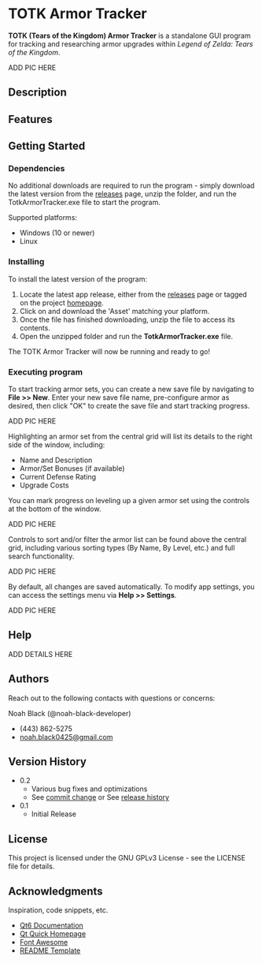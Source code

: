 # TOTK Armor Tracker

**TOTK (Tears of the Kingdom) Armor Tracker** is a standalone GUI program for tracking and researching armor upgrades within *Legend of Zelda: Tears of the Kingdom*.

ADD PIC HERE

## Description


## Features


## Getting Started

### Dependencies

No additional downloads are required to run the program - simply download the latest version from the [releases](https://github.com/noah-black-developer/TOTK-Armor-Tracker/releases) page, unzip the folder, and run the TotkArmorTracker.exe file to start the program.

Supported platforms:
* Windows (10 or newer)
* Linux

### Installing

To install the latest version of the program:
1. Locate the latest app release, either from the [releases](https://github.com/noah-black-developer/TOTK-Armor-Tracker/releases) page or tagged on the project [homepage](https://github.com/noah-black-developer/TOTK-Armor-Tracker).
2. Click on and download the 'Asset' matching your platform.
3. Once the file has finished downloading, unzip the file to access its contents.
4. Open the unzipped folder and run the **TotkArmorTracker.exe** file.

The TOTK Armor Tracker will now be running and ready to go!

### Executing program

To start tracking armor sets, you can create a new save file by navigating to **File >> New**. Enter your new save file name, pre-configure armor as desired, then click "OK" to create the save file and start tracking progress.

ADD PIC HERE

Highlighting an armor set from the central grid will list its details to the right side of the window, including:
* Name and Description
* Armor/Set Bonuses (if available)
* Current Defense Rating
* Upgrade Costs

You can mark progress on leveling up a given armor set using the controls at the bottom of the window.

ADD PIC HERE

Controls to sort and/or filter the armor list can be found above the central grid, including various sorting types (By Name, By Level, etc.) and full search functionality.

ADD PIC HERE

By default, all changes are saved automatically. To modify app settings, you can access the settings menu via **Help >> Settings**.

ADD PIC HERE

## Help

ADD DETAILS HERE

## Authors

Reach out to the following contacts with questions or concerns:

Noah Black (@noah-black-developer)
* (443) 862-5275
* noah.black0425@gmail.com

## Version History

* 0.2
    * Various bug fixes and optimizations
    * See [commit change]() or See [release history]()
* 0.1
    * Initial Release

## License

This project is licensed under the GNU GPLv3 License - see the LICENSE file for details.

## Acknowledgments

Inspiration, code snippets, etc.
* [Qt6 Documentation](https://doc.qt.io/qt.html)
* [Qt Quick Homepage](https://doc.qt.io/qt-6.5/qmlapplications.html)
* [Font Awesome](https://fontawesome.com/)
* [README Template](https://gist.github.com/DomPizzie/7a5ff55ffa9081f2de27c315f5018afc)
